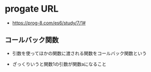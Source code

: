 # progate URL

- https://prog-8.com/es6/study/7/1#

## コールバック関数

- 引数を使ってほかの関数に渡される関数をコールバック関数という

- ざっくりいうと関数1の引数が関数aになること
